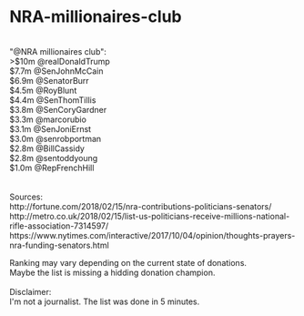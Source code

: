 # NRA-millionaires-club
<br>
"@NRA millionaires club":  <br>
>$10m @realDonaldTrump <br>
$7.7m @SenJohnMcCain <br>
$6.9m @SenatorBurr <br>
$4.5m @RoyBlunt<br>
$4.4m @SenThomTillis<br>
$3.8m @SenCoryGardner  <br>
$3.3m @marcorubio<br>
$3.1m @SenJoniErnst <br>
$3.0m @senrobportman <br>
$2.8m @BillCassidy <br>
$2.8m @sentoddyoung<br>
$1.0m @RepFrenchHill <br>
<br>
<br>
Sources:<br>
http://fortune.com/2018/02/15/nra-contributions-politicians-senators/<br>
http://metro.co.uk/2018/02/15/list-us-politicians-receive-millions-national-rifle-association-7314597/<br>
https://www.nytimes.com/interactive/2017/10/04/opinion/thoughts-prayers-nra-funding-senators.html<br>

Ranking may vary depending on the current state of donations.<br>
Maybe the list is missing a hidding donation champion.<br>
<br>Disclaimer:</b><br> I'm not a journalist. The list was done in 5 minutes.<br>
